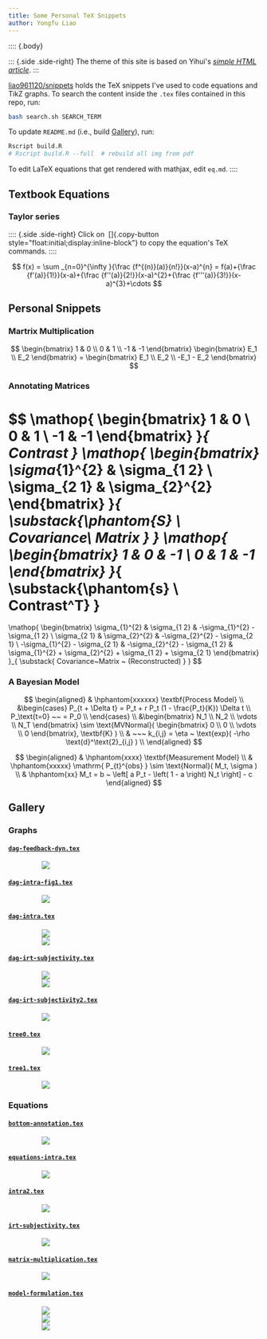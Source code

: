 ```yaml
---
title: Some Personal TeX Snippets
author: Yongfu Liao
---
```



<!-- 
To Do: 
    move mathjax to document bottom (pandoc_html())
    copy math TeX command button (JS)
        1. extract plain text from .math.display
        2. save to some element
        3. add a copy button
 -->

:::: {.body}

::: {.side .side-right}
The theme of this site is based on Yihui's [*simple HTML article*](https://yihui.org/en/2023/10/html-article/).
:::

[liao961120/snippets](https://github.com/liao961120/snippets) holds the TeX snippets I've used to code equations and TikZ graphs. To search the content inside the `.tex` files contained in this repo, run:

```bash
bash search.sh SEARCH_TERM
```

To update `README.md` (i.e., build [Gallery](#gallery)), run:

```bash
Rscript build.R
# Rscript build.R --full  # rebuild all img from pdf
```

To edit LaTeX equations that get rendered with mathjax, edit `eq.md`.
::::



Textbook Equations
------------------

### Taylor series

:::: {.side .side-right}
Click on &nbsp;[]{.copy-button style="float:initial;display:inline-block"} 
to copy the equation's TeX commands.
::::

$$
f(x) = \sum _{n=0}^{\infty }{\frac {f^{(n)}(a)}{n!}}(x-a)^{n} 
     = f(a)+{\frac {f'(a)}{1!}}(x-a)+{\frac {f''(a)}{2!}}(x-a)^{2}+{\frac {f'''(a)}{3!}}(x-a)^{3}+\cdots
$$



Personal Snippets
-----------------

### Martrix Multiplication

$$
\begin{bmatrix}
    1 & 0 \\
    0 & 1 \\
    -1 & -1
    \end{bmatrix} 
    \begin{bmatrix}
    E_1 \\
    E_2
    \end{bmatrix} = 
    \begin{bmatrix}
    E_1 \\
    E_2 \\
    -E_1 - E_2
\end{bmatrix}
$$


### Annotating Matrices

$$
\mathop{
   \begin{bmatrix}
   1 & 0 \\
   0 & 1 \\
   -1 & -1
   \end{bmatrix}
}_{ Contrast } 
\mathop{
   \begin{bmatrix}
   \sigma_{1}^{2} & \sigma_{1 2} \\
   \sigma_{2 1} & \sigma_{2}^{2} 
   \end{bmatrix}
}_{ \substack{\phantom{S} \\ Covariance\\ Matrix } } 
\mathop{
   \begin{bmatrix}
   1 & 0 & -1 \\
   0 & 1 & -1
   \end{bmatrix}
}_{  \substack{\phantom{s} \\ Contrast^T} } 
=
\mathop{
   \begin{bmatrix}
   \sigma_{1}^{2}                 & \sigma_{1 2}                     & -\sigma_{1}^{2} - \sigma_{1 2} \\
   \sigma_{2 1}                   & \sigma_{2}^{2}                   & -\sigma_{2}^{2} - \sigma_{2 1} \\
   -\sigma_{1}^{2} - \sigma_{2 1} & -\sigma_{2}^{2} - \sigma_{1 2} & \sigma_{1}^{2} + \sigma_{2}^{2} + \sigma_{1 2} + \sigma_{2 1}
   \end{bmatrix}
}_{ \substack{ Covariance~Matrix ~ (Reconstructed) } } 
$$


### A Bayesian Model

$$
\begin{aligned} 
    & \hphantom{xxxxxx} \textbf{Process Model} \\
    &\begin{cases}
        P_{t + \Delta t} = P_t + r P_t (1 - \frac{P_t}{K}) \Delta t \\
        P_\text{t=0}  ~~ = P_0 \\
    \end{cases} 
    \\
    &\begin{bmatrix}
        N_1 \\
        N_2 \\
        \vdots \\
        N_T
    \end{bmatrix} \sim \text{MVNormal}( 
        \begin{bmatrix}
            0 \\
            0 \\
            \vdots \\
            0
        \end{bmatrix}, 
    \textbf{K} ) 
    \\
    & ~~~ k_{i,j} = \eta ~ \text{exp}( -\rho \text{d}^\text{2}_{i,j} ) \\
    \end{aligned}
$$


$$
\begin{aligned}
    & \hphantom{xxxx} \textbf{Measurement Model} \\
    & \hphantom{xxxxx} \mathrm{ P_{t}^{obs} }  \sim \text{Normal}( M_t, \sigma )  \\
    & \hphantom{xx} M_t                     =  b ~ \left[ a P_t - \left( 1 - a \right) N_t \right] - c 
\end{aligned}
$$


<!-- GALLERY -->
<!-- The content below is autogenerated, edit build.R instead. -->

Gallery
-------

### Graphs

#### [`dag-feedback-dyn.tex`](https://github.com/liao961120/snippets/tree/main/tikz/dag-feedback-dyn.tex)
   <img src="tikz/PDF/dag-feedback-dyn.png" style="display:block;max-height:300px;max-width:370px; margin:0 auto; padding: 0 auto;" />

#### [`dag-intra-fig1.tex`](https://github.com/liao961120/snippets/tree/main/tikz/dag-intra-fig1.tex)
   <img src="tikz/PDF/dag-intra-fig1.png" style="display:block;max-height:300px;max-width:370px; margin:0 auto; padding: 0 auto;" />

#### [`dag-intra.tex`](https://github.com/liao961120/snippets/tree/main/tikz/dag-intra.tex)
   <img src="tikz/PDF/dag-intra-fig1.png" style="display:block;max-height:300px;max-width:370px; margin:0 auto; padding: 0 auto;" />
   <img src="tikz/PDF/dag-intra.png" style="display:block;max-height:300px;max-width:370px; margin:0 auto; padding: 0 auto;" />

#### [`dag-irt-subjectivity.tex`](https://github.com/liao961120/snippets/tree/main/tikz/dag-irt-subjectivity.tex)
   <img src="tikz/PDF/dag-irt-subjectivity.png" style="display:block;max-height:300px;max-width:370px; margin:0 auto; padding: 0 auto;" />
   <img src="tikz/PDF/dag-irt-subjectivity2.png" style="display:block;max-height:300px;max-width:370px; margin:0 auto; padding: 0 auto;" />

#### [`dag-irt-subjectivity2.tex`](https://github.com/liao961120/snippets/tree/main/tikz/dag-irt-subjectivity2.tex)
   <img src="tikz/PDF/dag-irt-subjectivity2.png" style="display:block;max-height:300px;max-width:370px; margin:0 auto; padding: 0 auto;" />

#### [`tree0.tex`](https://github.com/liao961120/snippets/tree/main/tikz/tree0.tex)
   <img src="tikz/PDF/tree0.png" style="display:block;max-height:300px;max-width:370px; margin:0 auto; padding: 0 auto;" />

#### [`tree1.tex`](https://github.com/liao961120/snippets/tree/main/tikz/tree1.tex)
   <img src="tikz/PDF/tree1.png" style="display:block;max-height:300px;max-width:370px; margin:0 auto; padding: 0 auto;" />

### Equations

#### [`bottom-annotation.tex`](https://github.com/liao961120/snippets/tree/main/eq/bottom-annotation.tex)
   <img src="eq/PDF/bottom-annotation.png" style="display:block;max-height:300px;max-width:370px; margin:0 auto; padding: 0 auto;" />

#### [`equations-intra.tex`](https://github.com/liao961120/snippets/tree/main/eq/equations-intra.tex)
   <img src="eq/PDF/equations-intra.png" style="display:block;max-height:300px;max-width:370px; margin:0 auto; padding: 0 auto;" />

#### [`intra2.tex`](https://github.com/liao961120/snippets/tree/main/eq/intra2.tex)
   <img src="eq/PDF/intra2.png" style="display:block;max-height:300px;max-width:370px; margin:0 auto; padding: 0 auto;" />

#### [`irt-subjectivity.tex`](https://github.com/liao961120/snippets/tree/main/eq/irt-subjectivity.tex)
   <img src="eq/PDF/irt-subjectivity.png" style="display:block;max-height:300px;max-width:370px; margin:0 auto; padding: 0 auto;" />

#### [`matrix-multiplication.tex`](https://github.com/liao961120/snippets/tree/main/eq/matrix-multiplication.tex)
   <img src="eq/PDF/matrix-multiplication.png" style="display:block;max-height:300px;max-width:370px; margin:0 auto; padding: 0 auto;" />

#### [`model-formulation.tex`](https://github.com/liao961120/snippets/tree/main/eq/model-formulation.tex)
   <img src="eq/PDF/model-formulation_1.png" style="display:block;max-height:300px;max-width:370px; margin:0 auto; padding: 0 auto;" />
   <img src="eq/PDF/model-formulation_2.png" style="display:block;max-height:300px;max-width:370px; margin:0 auto; padding: 0 auto;" />
   <img src="eq/PDF/model-formulation_3.png" style="display:block;max-height:300px;max-width:370px; margin:0 auto; padding: 0 auto;" />
